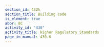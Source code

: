 ```yaml
---
section_id: 432h
section_title: Building code
is_element: true
abbr: BC
activity_id: "430"
activity_title: Higher Regulatory Standards
page_in_manual: 430-6
---
```

